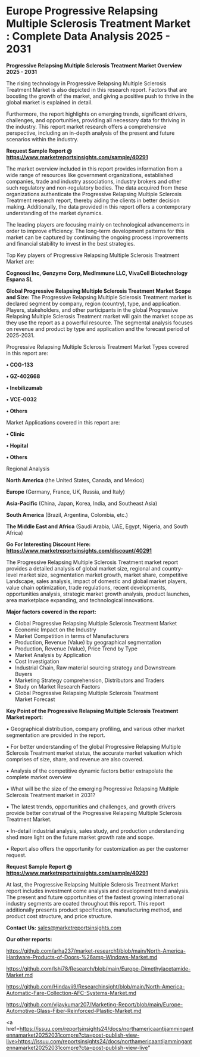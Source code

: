 # Europe Progressive Relapsing Multiple Sclerosis Treatment Market : Complete Data Analysis 2025 - 2031

<Strong> Progressive Relapsing Multiple Sclerosis Treatment Market Overview 2025 - 2031</strong>

The rising technology in Progressive Relapsing Multiple Sclerosis Treatment Market is also depicted in this research report. Factors that are boosting the growth of the market, and giving a positive push to thrive in the global market is explained in detail.

Furthermore, the report highlights on emerging trends, significant drivers, challenges, and opportunities, providing all necessary data for thriving in the industry. This report market research offers a comprehensive perspective, including an in-depth analysis of the present and future scenarios within the industry.

<strong>Request Sample Report @ <a href=https://www.marketreportsinsights.com/sample/40291>https://www.marketreportsinsights.com/sample/40291</a></strong>

The market overview included in this report provides information from a wide range of resources like government organizations, established companies, trade and industry associations, industry brokers and other such regulatory and non-regulatory bodies. The data acquired from these organizations authenticate the Progressive Relapsing Multiple Sclerosis Treatment research report, thereby aiding the clients in better decision making. Additionally, the data provided in this report offers a contemporary understanding of the market dynamics.

The leading players are focusing mainly on technological advancements in order to improve efficiency. The long-term development patterns for this market can be captured by continuing the ongoing process improvements and financial stability to invest in the best strategies.

Top Key players of Progressive Relapsing Multiple Sclerosis Treatment Market are:

<strong>Cognosci Inc, Genzyme Corp, MedImmune LLC, VivaCell Biotechnology Espana SL</strong>

<strong><b>Global Progressive Relapsing Multiple Sclerosis Treatment Market Scope and Size:</b></strong>
The Progressive Relapsing Multiple Sclerosis Treatment market is declared segment by company, region (country), type, and application. Players, stakeholders, and other participants in the global Progressive Relapsing Multiple Sclerosis Treatment market will gain the market scope as they use the report as a powerful resource. The segmental analysis focuses on revenue and product by type and application and the forecast period of 2025-2031.

Progressive Relapsing Multiple Sclerosis Treatment Market Types covered in this report are:

<strong>•  COG-133

•  GZ-402668

•  Inebilizumab

•  VCE-0032

•  Others</strong>

Market Applications covered in this report are:

<strong>•  Clinic

•  Hopital

•  Others</strong> 

Regional Analysis

<strong>North America</strong> (the United States, Canada, and Mexico)

<strong>Europe</strong> (Germany, France, UK, Russia, and Italy)

<strong>Asia-Pacific</strong> (China, Japan, Korea, India, and Southeast Asia)

<strong>South America</strong> (Brazil, Argentina, Colombia, etc.)

<strong>The Middle East and Africa</strong> (Saudi Arabia, UAE, Egypt, Nigeria, and South Africa)

<strong>Go For Interesting Discount Here: <a href=https://www.marketreportsinsights.com/discount/40291>https://www.marketreportsinsights.com/discount/40291</a></strong>

The Progressive Relapsing Multiple Sclerosis Treatment market report provides a detailed analysis of global market size, regional and country-level market size, segmentation market growth, market share, competitive Landscape, sales analysis, impact of domestic and global market players, value chain optimization, trade regulations, recent developments, opportunities analysis, strategic market growth analysis, product launches, area marketplace expanding, and technological innovations.

<strong><b>Major factors covered in the report:</b></strong>
<ul>
  <li>Global Progressive Relapsing Multiple Sclerosis Treatment Market </li>
  <li>Economic Impact on the Industry</li>
  <li>Market Competition in terms of Manufacturers</li>
  <li>Production, Revenue (Value) by geographical segmentation</li>
  <li>Production, Revenue (Value), Price Trend by Type</li>
  <li>Market Analysis by Application</li>
  <li>Cost Investigation</li>
  <li>Industrial Chain, Raw material sourcing strategy and Downstream Buyers</li>
  <li>Marketing Strategy comprehension, Distributors and Traders</li>
  <li>Study on Market Research Factors</li>
  <li>Global Progressive Relapsing Multiple Sclerosis Treatment Market Forecast</li>
</ul>

<strong><b>Key Point of the Progressive Relapsing Multiple Sclerosis Treatment Market report:</b></strong>

• Geographical distribution, company profiling, and various other market segmentation are provided in the report.

• For better understanding of the global Progressive Relapsing Multiple Sclerosis Treatment market status, the accurate market valuation which comprises of size, share, and revenue are also covered.

• Analysis of the competitive dynamic factors better extrapolate the complete market overview

• What will be the size of the emerging Progressive Relapsing Multiple Sclerosis Treatment market in 2031?

• The latest trends, opportunities and challenges, and growth drivers provide better construal of the Progressive Relapsing Multiple Sclerosis Treatment Market.

• In-detail industrial analysis, sales study, and production understanding shed more light on the future market growth rate and scope.

• Report also offers the opportunity for customization as per the customer request.

<strong>Request Sample Report @ <a href=https://www.marketreportsinsights.com/sample/40291>https://www.marketreportsinsights.com/sample/40291</a></strong>

At last, the Progressive Relapsing Multiple Sclerosis Treatment Market report includes investment come analysis and development trend analysis. The present and future opportunities of the fastest growing international industry segments are coated throughout this report. This report additionally presents product specification, manufacturing method, and product cost structure, and price structure.

<strong>Contact Us:</strong>
sales@marketreportsinsights.com

<strong>Our other reports:</strong>

<a href=https://github.com/arha237/market-research1/blob/main/North-America-Hardware-Products-of-Doors-%26amp-Windows-Market.md>https://github.com/arha237/market-research1/blob/main/North-America-Hardware-Products-of-Doors-%26amp-Windows-Market.md</a>

<a href=https://github.com/Ishi78/Research/blob/main/Europe-Dimethylacetamide-Market.md>https://github.com/Ishi78/Research/blob/main/Europe-Dimethylacetamide-Market.md</a>

<a href=https://github.com/Hindavii9/Researchinsight/blob/main/North-America-Automatic-Fare-Collection-AFC-Systems-Market.md>https://github.com/Hindavii9/Researchinsight/blob/main/North-America-Automatic-Fare-Collection-AFC-Systems-Market.md</a>

<a href=https://github.com/vijaykumar207/Marketing-Report/blob/main/Europe-Automotive-Glass-Fiber-Reinforced-Plastic-Market.md>https://github.com/vijaykumar207/Marketing-Report/blob/main/Europe-Automotive-Glass-Fiber-Reinforced-Plastic-Market.md</a>

<a href=https://issuu.com/reportsinsights24/docs/northamericaantijammingantennamarket20252031compre?cta=post-publish-view-live>https://issuu.com/reportsinsights24/docs/northamericaantijammingantennamarket20252031compre?cta=post-publish-view-live</a>"
